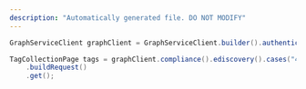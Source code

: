 ```yaml
---
description: "Automatically generated file. DO NOT MODIFY"
---
```

<!-- markdownlint-disable MD041 -->

```java
GraphServiceClient graphClient = GraphServiceClient.builder().authenticationProvider( authProvider ).buildClient();

TagCollectionPage tags = graphClient.compliance().ediscovery().cases("47746044-fd0b-4a30-acfc-5272b691ba5b").tags()
    .buildRequest()
    .get();
```
